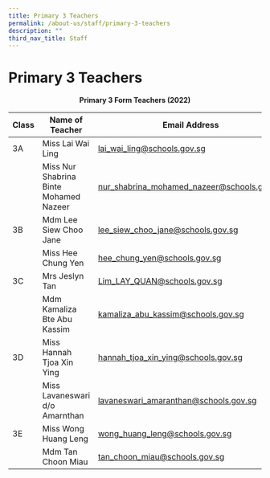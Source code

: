 ```yaml
---
title: Primary 3 Teachers
permalink: /about-us/staff/primary-3-teachers
description: ""
third_nav_title: Staff
---
```


# **Primary 3 Teachers**

<center><b> Primary 3 Form Teachers (2022)</b></center>

| Class 	|  Name of Teacher 	|  Email Address 	|
| ---	| ---	| ---	|
| 3A 	| Miss   Lai Wai Ling 	| lai_wai_ling@schools.gov.sg 	|
|  	| Miss Nur Shabrina Binte Mohamed Nazeer 	| nur_shabrina_mohamed_nazeer@schools.gov.sg 	|
| 3B 	| Mdm Lee Siew Choo Jane 	| lee_siew_choo_jane@schools.gov.sg 	|
|  	| Miss Hee Chung Yen 	| hee_chung_yen@schools.gov.sg 	|
| 3C 	| Mrs Jeslyn Tan 	| Lim_LAY_QUAN@schools.gov.sg 	|
|  	| Mdm Kamaliza Bte Abu Kassim 	| kamaliza_abu_kassim@schools.gov.sg 	|
| 3D 	| Miss Hannah Tjoa Xin Ying 	| hannah_tjoa_xin_ying@schools.gov.sg   	|
|  	| Miss Lavaneswari d/o Amarnthan 	| lavaneswari_amaranthan@schools.gov.sg 	|
| 3E 	| Miss Wong Huang Leng 	| wong_huang_leng@schools.gov.sg 	|
|  	| Mdm Tan Choon Miau 	| tan_choon_miau@schools.gov.sg 	|